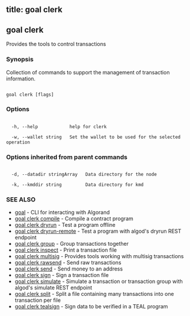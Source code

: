 title: goal clerk
---
## goal clerk



Provides the tools to control transactions 



### Synopsis



Collection of commands to support the management of transaction information.



```

goal clerk [flags]

```



### Options



```

  -h, --help            help for clerk

  -w, --wallet string   Set the wallet to be used for the selected operation

```



### Options inherited from parent commands



```

  -d, --datadir stringArray   Data directory for the node

  -k, --kmddir string         Data directory for kmd

```



### SEE ALSO



* [goal](../../../goal/goal/)	 - CLI for interacting with Algorand
* [goal clerk compile](../compile/)	 - Compile a contract program
* [goal clerk dryrun](../dryrun/)	 - Test a program offline
* [goal clerk dryrun-remote](../dryrun-remote/)	 - Test a program with algod's dryrun REST endpoint
* [goal clerk group](../group/)	 - Group transactions together
* [goal clerk inspect](../inspect/)	 - Print a transaction file
* [goal clerk multisig](../multisig/multisig/)	 - Provides tools working with multisig transactions 
* [goal clerk rawsend](../rawsend/)	 - Send raw transactions
* [goal clerk send](../send/)	 - Send money to an address
* [goal clerk sign](../sign/)	 - Sign a transaction file
* [goal clerk simulate](../simulate/)	 - Simulate a transaction or transaction group with algod's simulate REST endpoint
* [goal clerk split](../split/)	 - Split a file containing many transactions into one transaction per file
* [goal clerk tealsign](../tealsign/)	 - Sign data to be verified in a TEAL program



